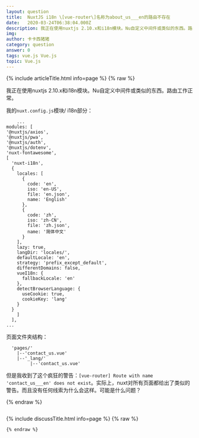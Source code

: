 ```yaml
---
layout: question
title:  NuxtJS i18n \[vue-router\]名称为about_us___en的路由不存在
date:   2020-03-24T06:38:04.000Z
description: 我正在使用nuxtjs 2.10.x和i18n模块。Nu自定义中间件或类似的东西。路由工作正常。我的nuxt.config.js模块/ i18n部分：...
img: 
author: 卡卡西猪猪
category: question
answer: 0
tags: vue.js Vue.js
topic: Vue.js
---
```

<div class="article-root">
  <div class="article">
    {% include articleTitle.html info=page %}
    {% raw %}
    <div class="article-content"><p><font style="vertical-align: inherit;"><font style="vertical-align: inherit;">我正在使用nuxtjs 2.10.x和i18n模块。</font><font style="vertical-align: inherit;">Nu自定义中间件或类似的东西。</font><font style="vertical-align: inherit;">路由工作正常。</font></font></p>

<p><font style="vertical-align: inherit;"><font style="vertical-align: inherit;">我的</font></font><code>nuxt.config.js</code><font style="vertical-align: inherit;"><font style="vertical-align: inherit;">模块/ i18n部分：</font></font></p>

<pre><code>    ...<font></font>
modules: [<font></font>
'@nuxtjs/axios',<font></font>
'@nuxtjs/pwa',<font></font>
'@nuxtjs/auth',<font></font>
'@nuxtjs/dotenv',<font></font>
'nuxt-fontawesome',<font></font>
[<font></font>
  'nuxt-i18n',<font></font>
  {<font></font>
    locales: [<font></font>
      {<font></font>
        code: 'en',<font></font>
        iso: 'en-US',<font></font>
        file: 'en.json',<font></font>
        name: 'English'<font></font>
      },<font></font>
      {<font></font>
        code: 'zh',<font></font>
        iso: 'zh-CN',<font></font>
        file: 'zh.json',<font></font>
        name: '简体中文'<font></font>
      }<font></font>
    ],<font></font>
    lazy: true,<font></font>
    langDir: 'locales/',<font></font>
    defaultLocale: 'en',<font></font>
    strategy: 'prefix_except_default',<font></font>
    differentDomains: false,<font></font>
    vueI18n: {<font></font>
      fallbackLocale: 'en'<font></font>
    },<font></font>
    detectBrowserLanguage: {<font></font>
      useCookie: true,<font></font>
      cookieKey: 'lang'<font></font>
    }<font></font>
  }<font></font>
    ]<font></font>
  ],<font></font>
...<font></font>
</code></pre>

<p><font style="vertical-align: inherit;"><font style="vertical-align: inherit;">页面文件夹结构：</font></font></p>

<pre><code>  'pages/'<font></font>
    |--'contact_us.vue'<font></font>
    |--'_lang/'<font></font>
         |--'contact_us.vue'<font></font>
</code></pre>

<p><font style="vertical-align: inherit;"><font style="vertical-align: inherit;">但是我收到了这个疯狂的警告：</font></font><code>[vue-router] Route with name 'contact_us___en' does not exist</code><font style="vertical-align: inherit;"><font style="vertical-align: inherit;">。</font><font style="vertical-align: inherit;">实际上，nuxt对所有页面都给出了类似的警告。</font><font style="vertical-align: inherit;">而且没有任何线索为什么会这样。</font><font style="vertical-align: inherit;">可能是什么问题？</font></font></p></div>
    {% endraw %}
  </div>
  <p style="height: 0;width:0;overflow: hidden;"> 第3393篇《NuxtJS i18n [vue-router]名称为about_us___en的路由不存在》来自Winter(https://github.com/aiyld/aiyld.github.io)的站点</p>
  <div class="discuss-wrapper">
    {% include discussTitle.html info=page %}
    {% raw %}
    
    {% endraw %}
  </div>
<div>
